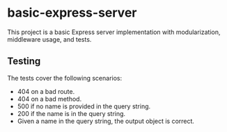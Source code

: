 # basic-express-server

This project is a basic Express server implementation with modularization, middleware usage, and tests.

## Testing

The tests cover the following scenarios:

- 404 on a bad route.
- 404 on a bad method.
- 500 if no name is provided in the query string.
- 200 if the name is in the query string.
- Given a name in the query string, the output object is correct.
  